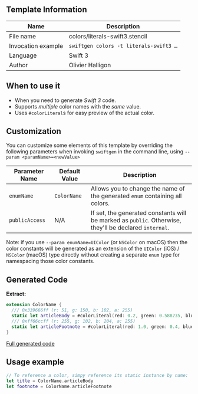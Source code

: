 ## Template Information

| Name      | Description       |
| --------- | ----------------- |
| File name | colors/literals-swift3.stencil |
| Invocation example | `swiftgen colors -t literals-swift3 …` |
| Language | Swift 3 |
| Author | Olivier Halligon |

## When to use it

- When you need to generate *Swift 3* code.
- Supports _multiple_ color names with the _same_ value.
- Uses `#colorLiteral`s for easy preview of the actual color.

## Customization

You can customize some elements of this template by overriding the following parameters when invoking `swiftgen` in the command line, using `--param <paramName>=<newValue>`

| Parameter Name | Default Value | Description |
| -------------- | ------------- | ----------- |
| `enumName` | `ColorName` | Allows you to change the name of the generated `enum` containing all colors. |
| `publicAccess` | N/A | If set, the generated constants will be marked as `public`. Otherwise, they'll be declared `internal`. |

Note: if you use `--param enumName=UIColor` (or `NSColor` on macOS) then the color constants will be generated as an extension of the `UIColor` (iOS) / `NSColor` (macOS) type directly without creating a separate `enum` type for namespacing those color constants.

## Generated Code

**Extract:**

```swift
extension ColorName {
  /// 0x339666ff (r: 51, g: 150, b: 102, a: 255)
  static let articleBody = #colorLiteral(red: 0.2, green: 0.588235, blue: 0.4, alpha: 1.0)
  /// 0xff66ccff (r: 255, g: 102, b: 204, a: 255)
  static let articleFootnote = #colorLiteral(red: 1.0, green: 0.4, blue: 0.8, alpha: 1.0)
}
```

[Full generated code](https://github.com/SwiftGen/templates/blob/master/Tests/Fixtures/Generated/Colors/literals-swift3-context-defaults.swift)

## Usage example

```swift
// To reference a color, simpy reference its static instance by name:
let title = ColorName.articleBody
let footnote = ColorName.articleFootnote
```
